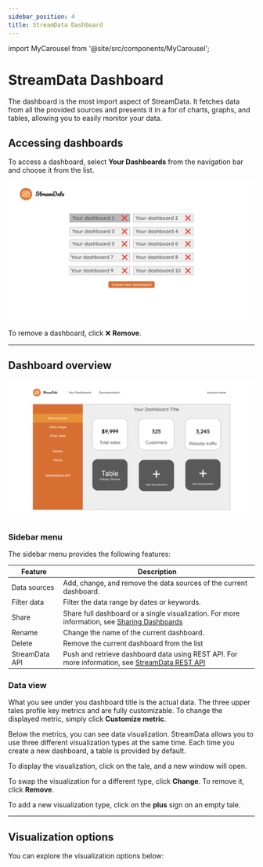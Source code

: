```yaml
---
sidebar_position: 4
title: StreamData Dashboard
---
```

import MyCarousel from '@site/src/components/MyCarousel';

# StreamData Dashboard
The dashboard is the most import aspect of StreamData. It fetches data from all the provided sources and presents it in a for of charts, graphs, and tables, allowing you to easily monitor your data.

## Accessing dashboards
To access a dashboard, select **Your Dashboards** from the navigation bar and choose it from the list.

![Dashboard list](/dashboard_list_full.png)

To remove a dashboard, click ❌ **Remove**. 

---

## Dashboard overview
![Dashboard view](/dashboard.png)

### Sidebar menu
The sidebar menu provides the following features:

| Feature        | Description                                                        |
| ---------------|------------------------------------------------------------------- |
| Data sources   | Add, change, and remove the data sources of the current dashboard. |
| Filter data    | Filter the data range by dates or keywords.                        |
| Share    | Share full dashboard or a single visualization. For more information, see [Sharing Dashboards](/docs/sharing.md)                                                                                   |
| Rename         | Change the name of the current dashboard.                          |
| Delete         | Remove the current dashboard from the list                         |
| StreamData API | Push and retrieve dashboard data using REST API. For more information, see [StreamData REST API](/docs/rest_api.md)                                                                                   |

### Data view

What you see under you dashboard title is the actual data. The three upper tales profile key metrics and are fully customizable. To change the displayed metric, simply click **Customize metric**.

Below the metrics, you can see data visualization. StreamData allows you to use three different visualization types at the same time. Each time you create a new dashboard, a table is provided by default.

To display the visualization, click on the tale, and a new window will open.

To swap the visualization for a different type, click **Change**. To remove it, click **Remove**.

To add a new visualization type, click on the **plus** sign on an empty tale.

---

## Visualization options

You can explore the visualization options below:

<MyCarousel />